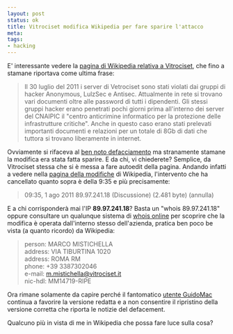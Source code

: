 ```yaml
--- 
layout: post
status: ok
title: Vitrociset modifica Wikipedia per fare sparire l'attacco
meta: 
tags: 
- hacking
---
```

E' interessante vedere la [pagina di Wikipedia relativa a Vitrociset][5], che fino a stamane riportava come ultima frase:
> Il 30 luglio del 2011 i server di Vetrociset sono stati violati dai gruppi di hacker Anonymous, LulzSec e Antisec. Attualmente in rete si trovano vari documenti oltre alle password di tutti i dipendenti. Gli stessi gruppi hacker erano penetrati pochi giorni prima all'interno dei server del CNAIPIC il "centro anticrimine informatico per la protezione delle infrastrutture critiche". Anche in questo caso erano stati prelevati importanti documenti e relazioni per un totale di 8Gb di dati che tuttora si trovano liberamente in internet.  
  
Ovviamente si rifaceva al [ben noto defacciamento][1] ma stranamente stamane la modifica era stata fatta sparire. E da chi, vi chiederete? Semplice, da Vitrociset stessa che si è messa a fare autoedit della pagina.
Andando infatti a vedere nella [pagina della modifiche][2] di Wikipedia, l'intervento che ha cancellato quanto sopra è della 9:35 e più precisamente: 
  
> 09:35, 1 ago 2011 89.97.241.18 (Discussione) (2.481 byte) (annulla)
 
E a chi corrisponderà mai l'IP **89.97.241.18**? Basta un "whois 89.97.241.18" oppure consultare un qualunque sistema di [whois online][3] per scoprire che la modifica è operata dall'interno stesso dell'azienda, pratica ben poco be vista (a quanto ricordo) da Wikipedia:
  
> person:         MARCO MISTICHELLA  
> address:        VIA TIBURTINA 1020  
> address:        ROMA RM  
> phone:          +39 3387302046  
> e-mail:         m.mistichella@vitrociset.it  
> nic-hdl:        MM14719-RIPE  
  
Ora rimane solamente da capire perché il fantomatico [utente GuidoMac][4] continua a favorire la versione redatta e a non consentire il ripristino della versione corretta che riporta le notizie del defacement.  
  
Qualcuno più in vista di me in Wikipedia che possa fare luce sulla cosa?  
  
[1]: http://matteoflora.com/?p=198
[2]: http://it.wikipedia.org/w/index.php?title=Vitrociset&action=history
[3]: http://www.robtex.com/ip/89.97.241.18.html#whois
[4]: http://it.wikipedia.org/wiki/Utente:Guidomac
[5]: http://it.wikipedia.org/wiki/Vitrociset
